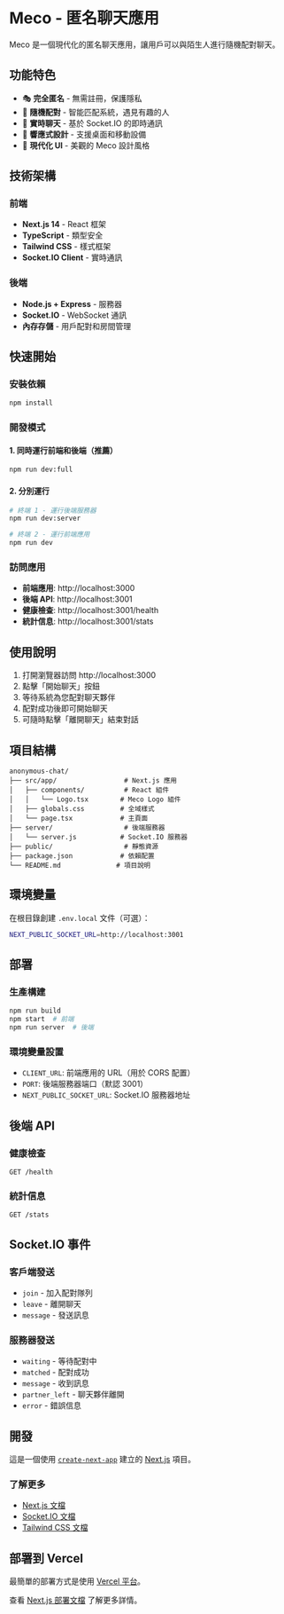 # Meco - 匿名聊天應用

Meco 是一個現代化的匿名聊天應用，讓用戶可以與陌生人進行隨機配對聊天。

## 功能特色

- 🎭 **完全匿名** - 無需註冊，保護隱私
- 🔀 **隨機配對** - 智能匹配系統，遇見有趣的人
- 💬 **實時聊天** - 基於 Socket.IO 的即時通訊
- 📱 **響應式設計** - 支援桌面和移動設備
- 🎨 **現代化 UI** - 美觀的 Meco 設計風格

## 技術架構

### 前端
- **Next.js 14** - React 框架
- **TypeScript** - 類型安全
- **Tailwind CSS** - 樣式框架
- **Socket.IO Client** - 實時通訊

### 後端
- **Node.js + Express** - 服務器
- **Socket.IO** - WebSocket 通訊
- **內存存儲** - 用戶配對和房間管理

## 快速開始

### 安裝依賴

```bash
npm install
```

### 開發模式

#### 1. 同時運行前端和後端（推薦）
```bash
npm run dev:full
```

#### 2. 分別運行
```bash
# 終端 1 - 運行後端服務器
npm run dev:server

# 終端 2 - 運行前端應用
npm run dev
```

### 訪問應用

- **前端應用**: http://localhost:3000
- **後端 API**: http://localhost:3001
- **健康檢查**: http://localhost:3001/health
- **統計信息**: http://localhost:3001/stats

## 使用說明

1. 打開瀏覽器訪問 http://localhost:3000
2. 點擊「開始聊天」按鈕
3. 等待系統為您配對聊天夥伴
4. 配對成功後即可開始聊天
5. 可隨時點擊「離開聊天」結束對話

## 項目結構

```
anonymous-chat/
├── src/app/                 # Next.js 應用
│   ├── components/          # React 組件
│   │   └── Logo.tsx        # Meco Logo 組件
│   ├── globals.css         # 全域樣式
│   └── page.tsx            # 主頁面
├── server/                  # 後端服務器
│   └── server.js           # Socket.IO 服務器
├── public/                  # 靜態資源
├── package.json            # 依賴配置
└── README.md              # 項目說明
```

## 環境變量

在根目錄創建 `.env.local` 文件（可選）：

```bash
NEXT_PUBLIC_SOCKET_URL=http://localhost:3001
```

## 部署

### 生產構建
```bash
npm run build
npm start  # 前端
npm run server  # 後端
```

### 環境變量設置
- `CLIENT_URL`: 前端應用的 URL（用於 CORS 配置）
- `PORT`: 後端服務器端口（默認 3001）
- `NEXT_PUBLIC_SOCKET_URL`: Socket.IO 服務器地址

## 後端 API

### 健康檢查
```http
GET /health
```

### 統計信息
```http
GET /stats
```

## Socket.IO 事件

### 客戶端發送
- `join` - 加入配對隊列
- `leave` - 離開聊天
- `message` - 發送訊息

### 服務器發送
- `waiting` - 等待配對中
- `matched` - 配對成功
- `message` - 收到訊息
- `partner_left` - 聊天夥伴離開
- `error` - 錯誤信息

## 開發

這是一個使用 [`create-next-app`](https://nextjs.org/docs/app/api-reference/cli/create-next-app) 建立的 [Next.js](https://nextjs.org) 項目。

### 了解更多

- [Next.js 文檔](https://nextjs.org/docs)
- [Socket.IO 文檔](https://socket.io/docs/v4)
- [Tailwind CSS 文檔](https://tailwindcss.com/docs)

## 部署到 Vercel

最簡單的部署方式是使用 [Vercel 平台](https://vercel.com/new?utm_medium=default-template&filter=next.js&utm_source=create-next-app&utm_campaign=create-next-app-readme)。

查看 [Next.js 部署文檔](https://nextjs.org/docs/app/building-your-application/deploying) 了解更多詳情。
